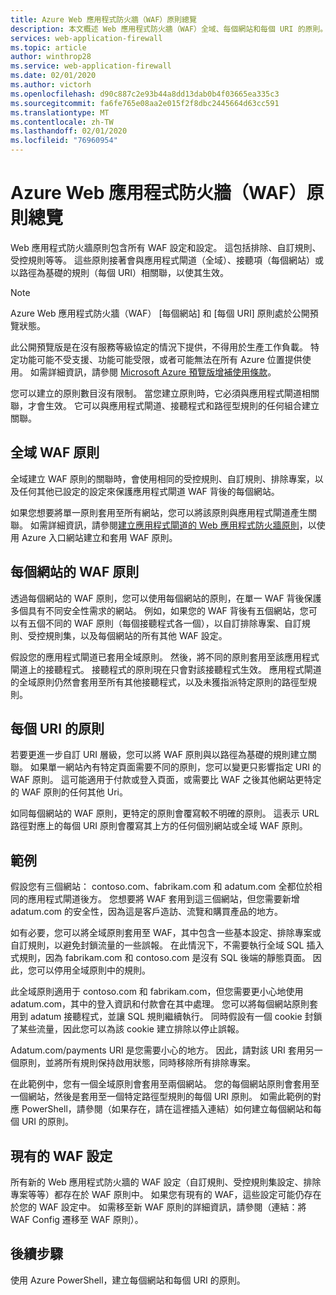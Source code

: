 ```yaml
---
title: Azure Web 應用程式防火牆（WAF）原則總覽
description: 本文概述 Web 應用程式防火牆（WAF）全域、每個網站和每個 URI 的原則。
services: web-application-firewall
ms.topic: article
author: winthrop28
ms.service: web-application-firewall
ms.date: 02/01/2020
ms.author: victorh
ms.openlocfilehash: d90c887c2e93b44a8dd13dab0b4f03665ea335c3
ms.sourcegitcommit: fa6fe765e08aa2e015f2f8dbc2445664d63cc591
ms.translationtype: MT
ms.contentlocale: zh-TW
ms.lasthandoff: 02/01/2020
ms.locfileid: "76960954"
---
```

# <a name="azure-web-application-firewall-waf-policy-overview"></a>Azure Web 應用程式防火牆（WAF）原則總覽

Web 應用程式防火牆原則包含所有 WAF 設定和設定。 這包括排除、自訂規則、受控規則等等。 這些原則接著會與應用程式閘道（全域）、接聽項（每個網站）或以路徑為基礎的規則（每個 URI）相關聯，以使其生效。

> [!NOTE]
> Azure Web 應用程式防火牆（WAF） [每個網站] 和 [每個 URI] 原則處於公開預覽狀態。
> 
> 此公開預覽版是在沒有服務等級協定的情況下提供，不得用於生產工作負載。 特定功能可能不受支援、功能可能受限，或者可能無法在所有 Azure 位置提供使用。 如需詳細資訊，請參閱 [Microsoft Azure 預覽版增補使用條款](https://azure.microsoft.com/support/legal/preview-supplemental-terms/)。

您可以建立的原則數目沒有限制。 當您建立原則時，它必須與應用程式閘道相關聯，才會生效。 它可以與應用程式閘道、接聽程式和路徑型規則的任何組合建立關聯。

## <a name="global-waf-policy"></a>全域 WAF 原則

全域建立 WAF 原則的關聯時，會使用相同的受控規則、自訂規則、排除專案，以及任何其他已設定的設定來保護應用程式閘道 WAF 背後的每個網站。

如果您想要將單一原則套用至所有網站，您可以將該原則與應用程式閘道產生關聯。 如需詳細資訊，請參閱[建立應用程式閘道的 Web 應用程式防火牆原則](create-waf-policy-ag.md)，以使用 Azure 入口網站建立和套用 WAF 原則。 

## <a name="per-site-waf-policy"></a>每個網站的 WAF 原則

透過每個網站的 WAF 原則，您可以使用每個網站的原則，在單一 WAF 背後保護多個具有不同安全性需求的網站。 例如，如果您的 WAF 背後有五個網站，您可以有五個不同的 WAF 原則（每個接聽程式各一個），以自訂排除專案、自訂規則、受控規則集，以及每個網站的所有其他 WAF 設定。

假設您的應用程式閘道已套用全域原則。 然後，將不同的原則套用至該應用程式閘道上的接聽程式。 接聽程式的原則現在只會對該接聽程式生效。 應用程式閘道的全域原則仍然會套用至所有其他接聽程式，以及未獲指派特定原則的路徑型規則。

## <a name="per-uri-policy"></a>每個 URI 的原則

若要更進一步自訂 URI 層級，您可以將 WAF 原則與以路徑為基礎的規則建立關聯。 如果單一網站內有特定頁面需要不同的原則，您可以變更只影響指定 URI 的 WAF 原則。 這可能適用于付款或登入頁面，或需要比 WAF 之後其他網站更特定的 WAF 原則的任何其他 Uri。

如同每個網站的 WAF 原則，更特定的原則會覆寫較不明確的原則。 這表示 URL 路徑對應上的每個 URI 原則會覆寫其上方的任何個別網站或全域 WAF 原則。

## <a name="example"></a>範例

假設您有三個網站： contoso.com、fabrikam.com 和 adatum.com 全都位於相同的應用程式閘道後方。 您想要將 WAF 套用到這三個網站，但您需要新增 adatum.com 的安全性，因為這是客戶造訪、流覽和購買產品的地方。

如有必要，您可以將全域原則套用至 WAF，其中包含一些基本設定、排除專案或自訂規則，以避免封鎖流量的一些誤報。 在此情況下，不需要執行全域 SQL 插入式規則，因為 fabrikam.com 和 contoso.com 是沒有 SQL 後端的靜態頁面。 因此，您可以停用全域原則中的規則。

此全域原則適用于 contoso.com 和 fabrikam.com，但您需要更小心地使用 adatum.com，其中的登入資訊和付款會在其中處理。 您可以將每個網站原則套用到 adatum 接聽程式，並讓 SQL 規則繼續執行。 同時假設有一個 cookie 封鎖了某些流量，因此您可以為該 cookie 建立排除以停止誤報。 

Adatum.com/payments URI 是您需要小心的地方。 因此，請對該 URI 套用另一個原則，並將所有規則保持啟用狀態，同時移除所有排除專案。

在此範例中，您有一個全域原則會套用至兩個網站。 您的每個網站原則會套用至一個網站，然後是套用至一個特定路徑型規則的每個 URI 原則。 如需此範例的對應 PowerShell，請參閱（如果存在，請在這裡插入連結）如何建立每個網站和每個 URI 的原則。

## <a name="existing-waf-configurations"></a>現有的 WAF 設定

所有新的 Web 應用程式防火牆的 WAF 設定（自訂規則、受控規則集設定、排除專案等等）都存在於 WAF 原則中。 如果您有現有的 WAF，這些設定可能仍存在於您的 WAF 設定中。 如需移至新 WAF 原則的詳細資訊，請參閱（連結：將 WAF Config 遷移至 WAF 原則）。 


## <a name="next-steps"></a>後續步驟

使用 Azure PowerShell，建立每個網站和每個 URI 的原則。
